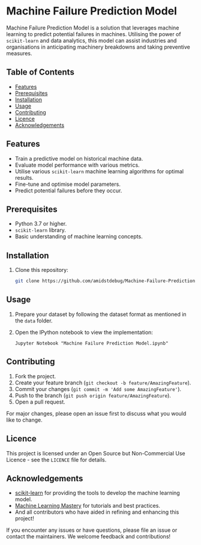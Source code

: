 # Machine Failure Prediction Model

Machine Failure Prediction Model is a solution that leverages machine learning to predict potential failures in machines. Utilising the power of `scikit-learn` and data analytics, this model can assist industries and organisations in anticipating machinery breakdowns and taking preventive measures.

## Table of Contents

- [Features](#features)
- [Prerequisites](#prerequisites)
- [Installation](#installation)
- [Usage](#usage)
- [Contributing](#contributing)
- [Licence](#licence)
- [Acknowledgements](#acknowledgements)

## Features

- Train a predictive model on historical machine data.
- Evaluate model performance with various metrics.
- Utilise various `scikit-learn` machine learning algorithms for optimal results.
- Fine-tune and optimise model parameters.
- Predict potential failures before they occur.

## Prerequisites

- Python 3.7 or higher.
- `scikit-learn` library.
- Basic understanding of machine learning concepts.

## Installation

1. Clone this repository:
   ```bash
   git clone https://github.com/amidstdebug/Machine-Failure-Prediction-Model.git
   ```
   

## Usage

1. Prepare your dataset by following the dataset format as mentioned in the `data` folder.

2. Open the IPython notebook to view the implementation:
   ```
   Jupyter Notebook "Machine Failure Prediction Model.ipynb"
   ```

## Contributing

1. Fork the project.
2. Create your feature branch (`git checkout -b feature/AmazingFeature`).
3. Commit your changes (`git commit -m 'Add some AmazingFeature'`).
4. Push to the branch (`git push origin feature/AmazingFeature`).
5. Open a pull request.

For major changes, please open an issue first to discuss what you would like to change.

## Licence

This project is licensed under an Open Source but Non-Commercial Use Licence - see the `LICENCE` file for details.

## Acknowledgements

- [scikit-learn](https://scikit-learn.org/stable/) for providing the tools to develop the machine learning model.
- [Machine Learning Mastery](https://machinelearningmastery.com/) for tutorials and best practices.
- And all contributors who have aided in refining and enhancing this project!

If you encounter any issues or have questions, please file an issue or contact the maintainers. We welcome feedback and contributions!
